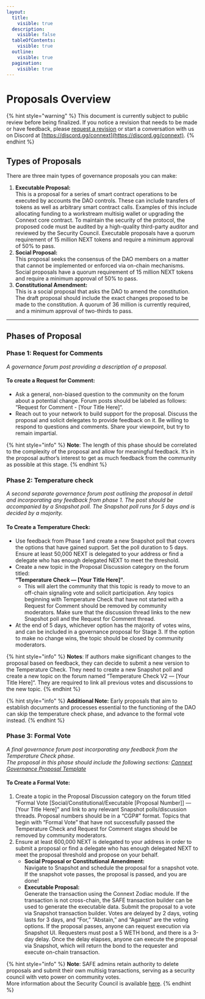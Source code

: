 ```yaml
---
layout:
  title:
    visible: true
  description:
    visible: false
  tableOfContents:
    visible: true
  outline:
    visible: true
  pagination:
    visible: true
---
```


# Proposals Overview

{% hint style="warning" %}
This document is currently subject to public review before being finalized. If you notice a revision that needs to be made or have feedback, please [request a revision](https://github.com/connext/gitbook-docs/issues/new) or start a conversation with us on Discord at [https://discord.gg/connext](https://discord.gg/connext).
{% endhint %}

## **Types of Proposals**

There are three main types of governance proposals you can make:

1. **Executable Proposal:** \
   This is a proposal for a series of smart contract operations to be executed by accounts the DAO controls. These can include transfers of tokens as well as arbitrary smart contract calls. Examples of this include allocating funding to a workstream multisig wallet or upgrading the Connext core contract. To maintain the security of the protocol, the proposed code must be audited by a high-quality third-party auditor and reviewed by the Security Council. Executable proposals have a quorum requirement of 15 million NEXT tokens and require a minimum approval of 50% to pass.&#x20;
2. **Social Proposal:** \
   This proposal seeks the consensus of the DAO members on a matter that cannot be implemented or enforced via on-chain mechanisms. Social proposals have a quorum requirement of 15 million NEXT tokens and require a minimum approval of 50% to pass.
3. **Constitutional Amendment:** \
   This is a social proposal that asks the DAO to amend the constitution. The draft proposal should include the exact changes proposed to be made to the constitution. A quorum of 36 million is currently required, and a minimum approval of two-thirds to pass.

***

## **Phases of Proposal**

### **Phase 1: Request for Comments**

_A governance forum post providing a description of a proposal._

#### To create a Request for Comment:

* Ask a general, non-biased question to the community on the forum about a potential change. Forum posts should be labeled as follows: “Request for Comment - \[Your Title Here]“.
* Reach out to your network to build support for the proposal. Discuss the proposal and solicit delegates to provide feedback on it. Be willing to respond to questions and comments. Share your viewpoint, but try to remain impartial.

{% hint style="info" %}
**Note**: The length of this phase should be correlated to the complexity of the proposal and allow for meaningful feedback. It’s in the proposal author’s interest to get as much feedback from the community as possible at this stage.
{% endhint %}

### **Phase 2: Temperature check**

_A second separate governance forum post outlining the proposal in detail and incorporating any feedback from phase 1. The post should be accompanied by a Snapshot poll. The Snapshot poll runs for 5 days and is decided by a majority._

#### To Create a Temperature Check:

* Use feedback from Phase 1 and create a new Snapshot poll that covers the options that have gained support. Set the poll duration to 5 days. Ensure at least 50,000 NEXT is delegated to your address or find a delegate who has enough delegated NEXT to meet the threshold.
* Create a new topic in the Proposal Discussion category on the forum titled: \
  **“Temperature Check — \[Your Title Here]“**.&#x20;
  * This will alert the community that this topic is ready to move to an off-chain signaling vote and solicit participation. Any topics beginning with Temperature Check that have not started with a Request for Comment should be removed by community moderators. Make sure that the discussion thread links to the new Snapshot poll and the Request for Comment thread.
* At the end of 5 days, whichever option has the majority of votes wins, and can be included in a governance proposal for Stage 3. If the option to make no change wins, the topic should be closed by community moderators.

{% hint style="info" %}
**Notes**: If authors make significant changes to the proposal based on feedback, they can decide to submit a new version to the Temperature Check. They need to create a new Snapshot poll and create a new topic on the forum named “Temperature Check V2 — \[Your Title Here]“. They are required to link all previous votes and discussions to the new topic.
{% endhint %}

{% hint style="info" %}
**Additional Note:** Early proposals that aim to establish documents and processes essential to the functioning of the DAO can skip the temperature check phase, and advance to the formal vote instead.
{% endhint %}

### **Phase 3: Formal Vote**

_A final governance forum post incorporating any feedback from the Temperature Check phase._\
_The proposal in this phase should include the following sections:_ [_Connext Governance Proposal Template_](https://app.gitbook.com/o/5e3LmvXsgxY4Ysqtad89/s/yvLdyGupc5aMaHVTGRuy/\~/changes/21/dao-documents/processes/connext-governance-proposal-template)

#### To Create a Formal Vote:

1. Create a topic in the Proposal Discussion category on the forum titled “Formal Vote \[Social/Constitutional/Executable \[Proposal Number]] — \[Your Title Here]” and link to any relevant Snapshot polls/discussion threads. Proposal numbers should be in a “CGP#” format. Topics that begin with “Formal Vote” that have not successfully passed the Temperature Check and Request for Comment stages should be removed by community moderators.
2. Ensure at least 600,000 NEXT is delegated to your address in order to submit a proposal or find a delegate who has enough delegated NEXT to meet the proposal threshold and propose on your behalf.
   * **Social Proposal or Constitutional Amendment:** \
     Navigate to Snapshot and schedule the proposal for a snapshot vote. If the snapshot vote passes, the proposal is passed, and you are done!
   * **Executable Proposal:**\
     Generate the transaction using the Connext Zodiac module. If the transaction is not cross-chain, the SAFE transaction builder can be used to generate the executable data. Submit the proposal to a vote via Snapshot transaction builder. Votes are delayed by 2 days, voting lasts for 3 days, and “For,” “Abstain,” and “Against” are the voting options. If the proposal passes, anyone can request execution via Snapshot UI. Requesters must post a 5 WETH bond, and there is a 3-day delay. Once the delay elapses, anyone can execute the proposal via Snapshot, which will return the bond to the requester and execute on-chain transaction.

{% hint style="info" %}
**Note**: SAFE admins retain authority to delete proposals and submit their own multisig transactions, serving as a security council with veto power on community votes. \
More information about the Security Council is available [here](https://docs.connext.network/v/dao-documentation/collective/security-council).
{% endhint %}

